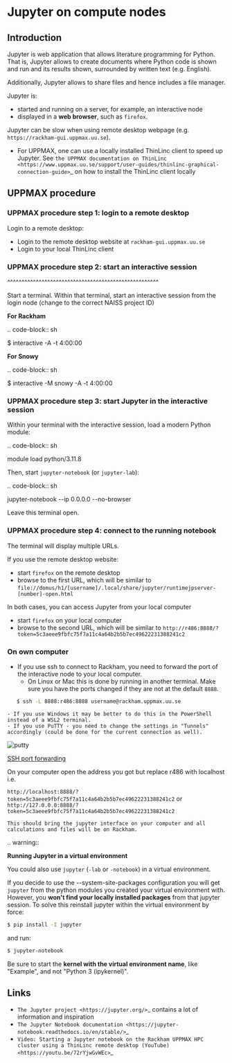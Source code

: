 # Jupyter on compute nodes

## Introduction

Jupyter is web application that allows literature programming
for Python. That is, Jupyter allows to create documents 
where Python code is shown and run and its results shown, 
surrounded by written text (e.g. English).

Additionally, Jupyter allows to share files and hence includes a file manager.

Jupyter is:

- started and running on a server, for example, an interactive node
- displayed in a **web browser**, such as ``firefox``.

Jupyter can be slow when using remote desktop webpage
(e.g. ``https://rackham-gui.uppmax.uu.se``).

- For UPPMAX, one can use a locally installed ThinLinc client to speed up Jupyter.
  See `the UPPMAX documentation on ThinLinc <https://www.uppmax.uu.se/support/user-guides/thinlinc-graphical-connection-guide>`_
  on how to install the ThinLinc client locally

## UPPMAX procedure

### UPPMAX procedure step 1: login to a remote desktop

Login to a remote desktop:

- Login to the remote desktop website at ``rackham-gui.uppmax.uu.se``
- Login to your local ThinLinc client

### UPPMAX procedure step 2: start an interactive session
^^^^^^^^^^^^^^^^^^^^^^^^^^^^^^^^^^^^^^^^^^^^^^^^^^^^^

Start a terminal. Within that terminal, 
start an interactive session from the login node 
(change to the correct NAISS project ID) 
  
**For Rackham**

.. code-block:: sh

   $ interactive -A <naiss-project-id>  -t 4:00:00

**For Snowy**

.. code-block:: sh

   $ interactive -M snowy -A <naiss-project-id>  -t 4:00:00
   
### UPPMAX procedure step 3: start Jupyter in the interactive session

Within your terminal with the interactive session, 
load a modern Python module:

.. code-block:: sh
		
   module load python/3.11.8

Then, start ``jupyter-notebook`` (or ``jupyter-lab``):

.. code-block:: sh

   jupyter-notebook --ip 0.0.0.0 --no-browser

Leave this terminal open.

### UPPMAX procedure step 4: connect to the running notebook 

The terminal will display multiple URLs.

If you use the remote desktop website:

- start ``firefox`` on the remote desktop
- browse to the first URL, which will be similar to ``file://domus/h1/[username]/.local/share/jupyter/runtimejpserver-[number]-open.html``

In both cases, you can access Jupyter from your local computer

- start ``firefox`` on your local computer
- browse to the second URL, which will be similar to 
  ``http://r486:8888/?token=5c3aeee9fbfc75f7a11c4a64b2b5b7ec49622231388241c2``

### On own computer

- If you use ssh to connect to Rackham, you need to forward the port of the interactive node to your local computer.
    - On Linux or Mac this is done by running in another terminal. Make sure you have the ports changed if they are not at the default ``8888``.

```sh
   $ ssh -L 8888:r486:8888 username@rackham.uppmax.uu.se
```
    - If you use Windows it may be better to do this in the PowerShell instead of a WSL2 terminal.
    - If you use PuTTY - you need to change the settings in "Tunnels" accordingly (could be done for the current connection as well).

![putty](../img/putty.png)

[SSH port forwarding](https://uplogix.com/docs/local-manager-user-guide/advanced-features/ssh-port-forwarding)
    
On your computer open  the address you got but replace r486 with localhost i.e.

``http://localhost:8888/?token=5c3aeee9fbfc75f7a11c4a64b2b5b7ec49622231388241c2``
or 
``http://127.0.0.0:8888/?token=5c3aeee9fbfc75f7a11c4a64b2b5b7ec49622231388241c2``

    This should bring the jupyter interface on your computer and all calculations and files will be on Rackham.

.. warning:: 

   **Running Jupyter in a virtual environment**

   You could also use ``jupyter`` (``-lab`` or ``-notebook``) in a virtual environment.

   If you decide to use the --system-site-packages configuration you will get ``jupyter`` from the python modules you created your virtual environment with.
   However, you **won't find your locally installed packages** from that jupyter session. To solve this reinstall jupyter within the virtual environment by force:

```sh
$ pip install -I jupyter
```
   and run:

```sh
$ jupyter-notebook
```
   
Be sure to start the **kernel with the virtual environment name**, like "Example", and not "Python 3 (ipykernel)".

Links
---------

- `The Jupyter project <https://jupyter.org/>`_ contains a lot of information and inspiration
- `The Jupyter Notebook documentation <https://jupyter-notebook.readthedocs.io/en/stable/>`_  
- `Video: Starting a Jupyter notebook on the Rackham UPPMAX HPC cluster using a ThinLinc remote desktop (YouTube) <https://youtu.be/72rYjwGvWEc>`_
